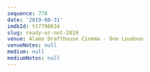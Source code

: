 ```yaml
---
sequence: 778
date: '2019-08-31'
imdbId: tt7798634
slug: ready-or-not-2019
venue: Alamo Drafthouse Cinema - One Loudoun
venueNotes: null
medium: null
mediumNotes: null
---
```


